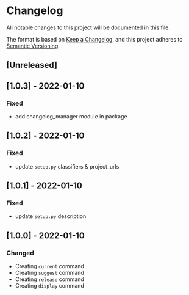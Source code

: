 # Changelog
All notable changes to this project will be documented in this file.

The format is based on [Keep a Changelog](https://keepachangelog.com/en/1.1.0/),
and this project adheres to [Semantic Versioning](https://semver.org/spec/v2.0.0.html).

## [Unreleased]

## [1.0.3] - 2022-01-10
### Fixed
- add changelog_manager module in package
## [1.0.2] - 2022-01-10
### Fixed
- update `setup.py` classifiers & project_urls

## [1.0.1] - 2022-01-10
### Fixed
- update `setup.py` description
## [1.0.0] - 2022-01-10
### Changed
- Creating `current` command
- Creating `suggest` command
- Creating `release` command
- Creating `display` command

